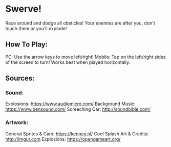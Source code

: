 # Swerve!
Race around and dodge all obsticles! Your enemies are after you, don't touch them or you'll explode!

## How To Play:
PC: Use the arrow keys to move left/right!
Mobile: Tap on the left/right sides of the screen to turn! Works best when played horizontally.

## Sources:
### Sound:
Explosions: https://www.audiomicro.com/
Background Music: https://www.bensound.com/
Screeching Car: http://soundbible.com/

### Artwork:
General Sprites & Cars: https://kenney.nl/
Cool Splash Art & Credits: http://imgur.com
Explosions: https://opengameart.org/